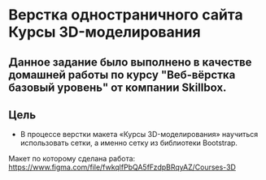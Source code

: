 # Верстка одностраничного сайта Курсы 3D-моделирования

## Данное задание было выполнено в качестве домашней работы по курсу "Веб-вёрстка базовый уровень" от компании Skillbox.

## Цель
* В процессе верстки макета «Курсы 3D-моделирования» научиться использовать сетки, а именно сетку из библиотеки Bootstrap.

Макет по которому сделана работа: 
https://www.figma.com/file/fwkqlfPbQA5fFzdpBRqyAZ/Courses-3D